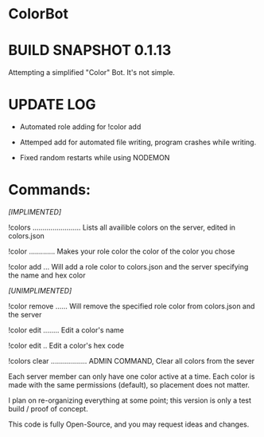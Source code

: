 # ColorBot

# BUILD SNAPSHOT 0.1.13
Attempting a simplified "Color" Bot.
It's not simple.

# UPDATE LOG
+ Automated role adding for !color add <COLORNAME> <HEX>

+ Attemped add for automated file writing, program crashes while writing.

* Fixed random restarts while using NODEMON

# Commands:
  *[IMPLIMENTED]*
  
  !colors ........................ Lists all availible colors on the server, edited in colors.json
  
  !color <COLORNAME> ............. Makes your role color the color of the color you chose
  
  !color add <COLORNAME> <HEX> ... Will add a role color to colors.json and the server specifying the name and hex color
  
  *[UNIMPLIMENTED]*
  
  !color remove <COLORNAME> ...... Will remove the specified role color from colors.json and the server
  
  !color edit <COLORNAME> ........ Edit a color's name
  
  !color edit <COLORNAME> <HEX> .. Edit a color's hex code
  
  !colors clear .................. ADMIN COMMAND, Clear all colors from the sever
  

Each server member can only have one color active at a time.
Each color is made with the same permissions (default), so placement does not matter.

I plan on re-organizing everything at some point; this version is only a test build / proof of concept.

This code is fully Open-Source, and you may request ideas and changes.
